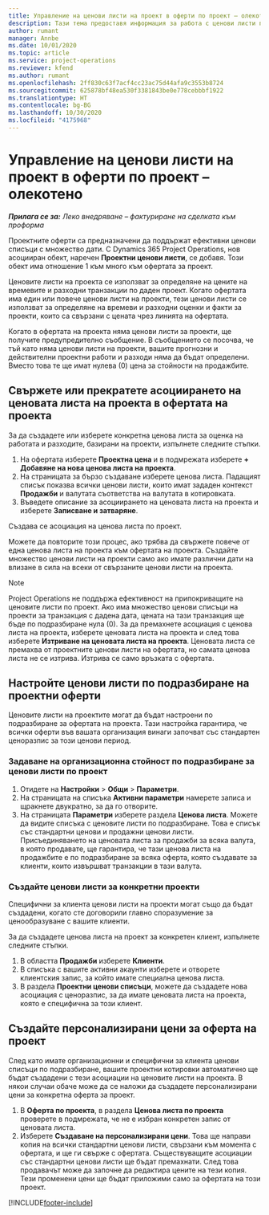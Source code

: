 ```yaml
---
title: Управление на ценови листи на проект в оферти по проект – олекотено
description: Тази тема предоставя информация за работа с ценови листи по проекти за оферти. (Sales)
author: rumant
manager: Annbe
ms.date: 10/01/2020
ms.topic: article
ms.service: project-operations
ms.reviewer: kfend
ms.author: rumant
ms.openlocfilehash: 2ff830c63f7acf4cc23ac75d44afa9c3553b8724
ms.sourcegitcommit: 625878bf48ea530f3381843be0e778cebbbf1922
ms.translationtype: HT
ms.contentlocale: bg-BG
ms.lasthandoff: 10/30/2020
ms.locfileid: "4175968"
---
```

# <a name="manage-project-price-lists-on-project-quotes---lite"></a>Управление на ценови листи на проект в оферти по проект – олекотено

_**Прилага се за:** Леко внедряване – фактуриране на сделката към проформа_

Проектните оферти са предназначени да поддържат ефективни ценови списъци с множество дати. С Dynamics 365 Project Operations, нов асоцииран обект, наречен **Проектни ценови листи**, се добавя. Този обект има отношение 1 към много към офертата за проект.

Ценовите листи на проекта се използват за определяне на цените на времевите и разходни транзакции по даден проект. Когато офертата има един или повече ценови листи на проекти, тези ценови листи се използват за определяне на времеви и разходни оценки и факти за проекти, които са свързани с цената чрез линията на офертата.

Когато в офертата на проекта няма ценови листи за проекти, ще получите предупредително съобщение. В съобщението се посочва, че тъй като няма ценови листи на проекти, вашите прогнозни и действителни проектни работи и разходи няма да бъдат определени. Вместо това те ще имат нулева (0) цена за стойности на продажбите.

## <a name="associate-or-disassociate-a-project-price-list-on-a-project-quote"></a>Свържете или прекратете асоциирането на ценовата листа на проекта в офертата на проекта

За да създадете или изберете конкретна ценова листа за оценка на работата и разходите, базирани на проекти, изпълнете следните стъпки.

1. На офертата изберете **Проектна цена** и в подмрежата изберете **+ Добавяне на нова ценова листа на проекта**.
2. На страницата за бързо създаване изберете ценова листа. Падащият списък показва всички ценови листи, които имат зададен контекст **Продажби** и валутата съответства на валутата в котировката.
4. Въведете описание за асоциирането на ценовата листа на проекта и изберете **Записване и затваряне**.

Създава се асоциация на ценова листа по проект.

Можете да повторите този процес, ако трябва да свържете повече от една ценова листа на проекта към офертата на проекта. Създайте множество ценови листи на проекти само ако имате различни дати на влизане в сила на всеки от свързаните ценови листи на проекта.

> [!NOTE]
> Project Operations не поддържа ефективност на припокриващите на ценовите листи по проект. Ако има множество ценови списъци на проекти за транзакция с дадена дата, цената на тази транзакция ще бъде по подразбиране нула (0).
За да премахнете асоциация с ценова листа на проекта, изберете ценовата листа на проекта и след това изберете **Изтриване на ценовата листа на проекта**. Ценовата листа се премахва от проектните ценови листи на офертата, но самата ценова листа не се изтрива. Изтрива се само връзката с офертата.

## <a name="set-up-default-project-price-lists-on-a-quote"></a>Настройте ценови листи по подразбиране на проектни оферти

Ценовите листи на проектите могат да бъдат настроени по подразбиране за офертата на проекта. Тази настройка гарантира, че всички оферти във вашата организация винаги започват със стандартен ценоразпис за този ценови период.

### <a name="set-up-organizational-default-for-project-price-lists"></a>Задаване на организационна стойност по подразбиране за ценови листи по проект

1. Отидете на **Настройки** > **Общи** > **Параметри**.
2. На страницата на списъка **Активни параметри** намерете записа и щракнете двукратно, за да го отворите. 
3. На страницата **Параметри** изберете раздела **Ценова листа**. Можете да видите списъка с ценовите листи по подразбиране. Това е списък със стандартни ценови и продажни ценови листи. Присъединяването на ценовата листа за продажби за всяка валута, в която продавате, ще гарантира, че тази ценова листа на продажбите е по подразбиране за всяка оферта, която създавате за клиенти, които извършват транзакции в тази валута.

### <a name="set-up-customer-specific-project-price-lists"></a>Създайте ценови листи за конкретни проекти

Специфични за клиента ценови листи на проекти могат също да бъдат създадени, когато сте договорили главно споразумение за ценообразуване с вашите клиенти.

За да създадете ценова листа на проект за конкретен клиент, изпълнете следните стъпки.

1. В областта **Продажби** изберете **Клиенти**.
2. В списъка с вашите активни акаунти изберете и отворете клиентския запис, за който имате специална ценова листа.
3. В раздела **Проектни ценови списъци**, можете да създадете нова асоциация с ценоразпис, за да имате ценовата листа на проекта, която е специфична за този клиент.

## <a name="create-custom-pricing-on-a-project-quote"></a>Създайте персонализирани цени за оферта на проект

След като имате организационни и специфични за клиента ценови списъци по подразбиране, вашите проектни котировки автоматично ще бъдат създадени с тези асоциации на ценовите листи на проекта. В някои случаи обаче може да се наложи да създадете персонализирани цени за конкретна оферта за проект. 

1. В **Оферта по проекта**, в раздела **Ценова листа по проекта** проверете в подмрежата, че не е избран конкретен запис от ценовата листа.
2. Изберете **Създаване на персонализирани цени**. Това ще направи копия на всички стандартни ценови листи, свързани към момента с офертата, и ще ги свърже с офертата. Съществуващите асоциации със стандартни ценови листи ще бъдат премахнати. След това продавачът може да започне да редактира цените на тези копия. Тези променени цени ще бъдат приложими само за офертата на този проект.


[!INCLUDE[footer-include](../../includes/footer-banner.md)]
